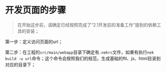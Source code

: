 # 开发页面的步骤

> 在开始这步前，请确定已经按照完成了“2.1开发前的准备工作”提到的依赖工具的安装；

第一步：定义访问页面的url；

第二步：在工程的`src/main/webapp`目录下确定有`.nekrc`文件，如果有执行`nek build -u url`命令；这个命令会按照我们的规范，生成基础的ftl、js、html目录到对应的目录下；

